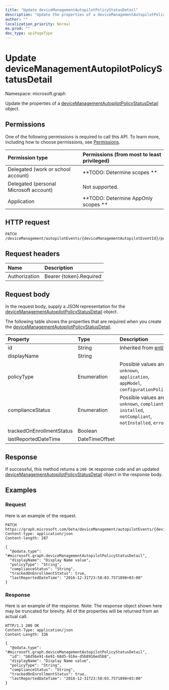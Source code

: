 ```yaml
---
title: "Update deviceManagementAutopilotPolicyStatusDetail"
description: "Update the properties of a deviceManagementAutopilotPolicyStatusDetail object."
author: ""
localization_priority: Normal
ms.prod: ""
doc_type: apiPageType
---
```


# Update deviceManagementAutopilotPolicyStatusDetail

Namespace: microsoft.graph

Update the properties of a [deviceManagementAutopilotPolicyStatusDetail](../resources/devicemanagementautopilotpolicystatusdetail.md) object.

## Permissions
One of the following permissions is required to call this API. To learn more, including how to choose permissions, see [Permissions](/concepts/permissions-reference.md).

|Permission type|Permissions (from most to least privileged)|
|:---|:---|
|Delegated (work or school account)|**TODO: Determine scopes **|
|Delegated (personal Microsoft account)|Not supported.|
|Application|**TODO: Determine AppOnly scopes **|

## HTTP request
<!-- {
  "blockType": "ignored"
}
-->
``` http
PATCH /deviceManagement/autopilotEvents/{deviceManagementAutopilotEventId}/policyStatusDetails/{deviceManagementAutopilotPolicyStatusDetailId}
```

## Request headers
|Name|Description|
|:---|:---|
|Authorization|Bearer {token}.Required|

## Request body
In the request body, supply a JSON representation for the [deviceManagementAutopilotPolicyStatusDetail](../resources/devicemanagementautopilotpolicystatusdetail.md) object.

The following table shows the properties that are required when you create the [deviceManagementAutopilotPolicyStatusDetail](../resources/devicemanagementautopilotpolicystatusdetail.md).

|Property|Type|Description|
|:---|:---|:---|
|id|String| Inherited from [entity](../resources/entity.md)|
|displayName|String||
|policyType|Enumeration| Possible values are: `unknown`, `application`, `appModel`, `configurationPolicy`.|
|complianceStatus|Enumeration| Possible values are: `unknown`, `compliant`, `installed`, `notCompliant`, `notInstalled`, `error`.|
|trackedOnEnrollmentStatus|Boolean||
|lastReportedDateTime|DateTimeOffset||



## Response
If successful, this method returns a `200 OK` response code and an updated [deviceManagementAutopilotPolicyStatusDetail](../resources/devicemanagementautopilotpolicystatusdetail.md) object in the response body.

## Examples

### Request
Here is an example of the request.
<!-- {
  "blockType": "request",
  "name": "update_devicemanagementautopilotpolicystatusdetail"
}
-->
``` http
PATCH https://graph.microsoft.com/beta/deviceManagement/autopilotEvents/{deviceManagementAutopilotEventId}/policyStatusDetails/{deviceManagementAutopilotPolicyStatusDetailId}
Content-type: application/json
Content-length: 287

{
  "@odata.type": "#microsoft.graph.deviceManagementAutopilotPolicyStatusDetail",
  "displayName": "Display Name value",
  "policyType": "String",
  "complianceStatus": "String",
  "trackedOnEnrollmentStatus": true,
  "lastReportedDateTime": "2016-12-31T23:58:03.7571898+03:00"
}
```

### Response
Here is an example of the response. Note: The response object shown here may be truncated for brevity. All of the properties will be returned from an actual call.
<!-- {
  "blockType": "response",
  "truncated": true
}
-->
``` http
HTTP/1.1 200 OK
Content-Type: application/json
Content-Length: 336

{
  "@odata.type": "#microsoft.graph.deviceManagementAutopilotPolicyStatusDetail",
  "id": "b8d56e91-6e91-b8d5-916e-d5b8916ed5b8",
  "displayName": "Display Name value",
  "policyType": "String",
  "complianceStatus": "String",
  "trackedOnEnrollmentStatus": true,
  "lastReportedDateTime": "2016-12-31T23:58:03.7571898+03:00"
}
```

